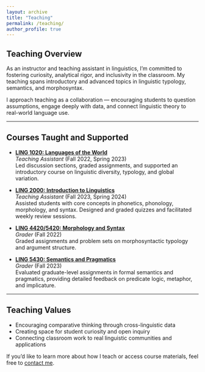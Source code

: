 ```yaml
---
layout: archive
title: "Teaching"
permalink: /teaching/
author_profile: true
---
```


## Teaching Overview

As an instructor and teaching assistant in linguistics, I’m committed to fostering curiosity, analytical rigor, and inclusivity in the classroom. My teaching spans introductory and advanced topics in linguistic typology, semantics, and morphosyntax.

I approach teaching as a collaboration — encouraging students to question assumptions, engage deeply with data, and connect linguistic theory to real-world language use.

---

## Courses Taught and Supported

- **[LING 1020: Languages of the World](/teaching/ling1020/)**  
  *Teaching Assistant* (Fall 2022, Spring 2023)  
  Led discussion sections, graded assignments, and supported an introductory course on linguistic diversity, typology, and global variation.

- **[LING 2000: Introduction to Linguistics](/teaching/ling2000/)**  
  *Teaching Assistant* (Fall 2023, Spring 2024)  
  Assisted students with core concepts in phonetics, phonology, morphology, and syntax. Designed and graded quizzes and facilitated weekly review sessions.

- **[LING 4420/5420: Morphology and Syntax](/teaching/ling4420/)**  
  *Grader* (Fall 2022)  
  Graded assignments and problem sets on morphosyntactic typology and argument structure.

- **[LING 5430: Semantics and Pragmatics](/teaching/ling5430/)**  
  *Grader* (Fall 2023)  
  Evaluated graduate-level assignments in formal semantics and pragmatics, providing detailed feedback on predicate logic, metaphor, and implicature.

---

## Teaching Values

- Encouraging comparative thinking through cross-linguistic data
- Creating space for student curiosity and open inquiry
- Connecting classroom work to real linguistic communities and applications

If you’d like to learn more about how I teach or access course materials, feel free to [contact me](/about/).
